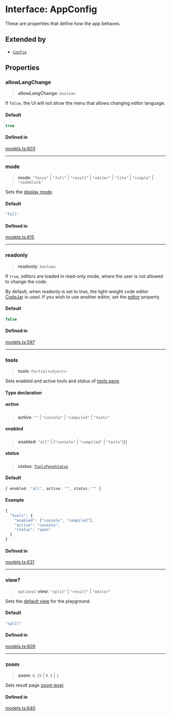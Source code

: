 # Interface: AppConfig

These are properties that define how the app behaves.

## Extended by

- [`Config`](../../interfaces/Config.md)

## Properties

### allowLangChange

> **allowLangChange**: `boolean`

If `false`, the UI will not show the menu that allows changing editor language.

#### Default

```ts
true
```

#### Defined in

[models.ts:603](https://github.com/live-codes/livecodes/blob/ca3a38602cd90e12413c6333c1e0e06995427bd0/src/sdk/models.ts#L603)

***

### mode

> **mode**: `"focus"` \| `"full"` \| `"result"` \| `"editor"` \| `"lite"` \| `"simple"` \| `"codeblock"`

Sets the [display mode](https://livecodes.io/docs/features/display-modes).

#### Default

```ts
"full"
```

#### Defined in

[models.ts:615](https://github.com/live-codes/livecodes/blob/ca3a38602cd90e12413c6333c1e0e06995427bd0/src/sdk/models.ts#L615)

***

### readonly

> **readonly**: `boolean`

If `true`, editors are loaded in read-only mode, where the user is not allowed to change the code.

By default, when readonly is set to true, the light-weight code editor [CodeJar](https://livecodes.io/docs/features/editor-settings#code-editor) is used.
If you wish to use another editor, set the [editor](https://livecodes.io/docs/configuration/configuration-object#editor) property.

#### Default

```ts
false
```

#### Defined in

[models.ts:597](https://github.com/live-codes/livecodes/blob/ca3a38602cd90e12413c6333c1e0e06995427bd0/src/sdk/models.ts#L597)

***

### tools

> **tools**: `Partial`\<`object`\>

Sets enabled and active tools and status of [tools pane](https://livecodes.io/docs/features/tools-pane).

#### Type declaration

##### active

> **active**: `""` \| `"console"` \| `"compiled"` \| `"tests"`

##### enabled

> **enabled**: `"all"` \| (`"console"` \| `"compiled"` \| `"tests"`)[]

##### status

> **status**: [`ToolsPaneStatus`](../type-aliases/ToolsPaneStatus.md)

#### Default

```ts
{ enabled: "all", active: "", status: "" }
```

#### Example

```js
{
  "tools": {
    "enabled": ["console", "compiled"],
    "active": "console",
    "status": "open"
  }
}
```

#### Defined in

[models.ts:631](https://github.com/live-codes/livecodes/blob/ca3a38602cd90e12413c6333c1e0e06995427bd0/src/sdk/models.ts#L631)

***

### view?

> `optional` **view**: `"split"` \| `"result"` \| `"editor"`

Sets the [default view](https://livecodes.io/docs/features/default-view) for the playground.

#### Default

```ts
"split"
```

#### Defined in

[models.ts:609](https://github.com/live-codes/livecodes/blob/ca3a38602cd90e12413c6333c1e0e06995427bd0/src/sdk/models.ts#L609)

***

### zoom

> **zoom**: `0.25` \| `0.5` \| `1`

Sets result page [zoom level](https://livecodes.io/docs/features/result#result-page-zoom).

#### Defined in

[models.ts:640](https://github.com/live-codes/livecodes/blob/ca3a38602cd90e12413c6333c1e0e06995427bd0/src/sdk/models.ts#L640)